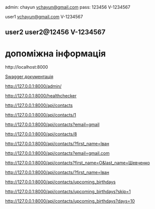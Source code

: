 admin: chayun
vchayun@gmail.com
pass: 
123456
V-1234567

user1
vchayun@gmail.com
V-1234567

user2
user2@12456
V-1234567
-----------------
# допоміжна інформація

http://localhost:8000

[Swagger документація](http://127.0.0.1:8000/docs)

http://127.0.0.1:8000/admin/

http://127.0.0.1:8000/healthchecker

http://127.0.0.1:8000/api/contacts

http://127.0.0.1:8000/api/contacts/1

http://127.0.0.1:8000/api/contacts?email=gmail
    
http://127.0.0.1:8000/api/contacts/8

http://127.0.0.1:8000/api/contacts/?first_name=Іван
    
http://127.0.0.1:8000/api/contacts?email=gmail.com
    
http://127.0.0.1:8000/api/contacts?first_name=О&last_name=Шевченко

http://127.0.0.1:8000/api/contacts/?first_name=Іван

http://127.0.0.1:8000/api/contacts/upcoming_birthdays
   
http://127.0.0.1:8000/api/contacts/upcoming_birthdays?skip=1
    
http://127.0.0.1:8000/api/contacts/upcoming_birthdays?days=10